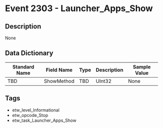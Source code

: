 # Event 2303 - Launcher_Apps_Show

## Description
None

## Data Dictionary
|Standard Name|Field Name|Type|Description|Sample Value|
|---|---|---|---|---|
|TBD|ShowMethod|TBD|UInt32|None|None|

## Tags
* etw_level_Informational
* etw_opcode_Stop
* etw_task_Launcher_Apps_Show